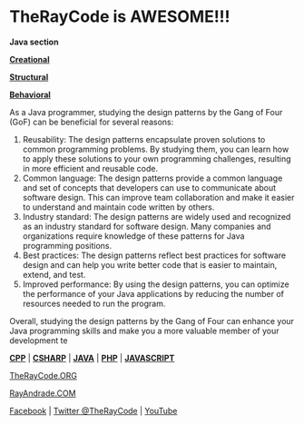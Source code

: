 # TheRayCode is AWESOME!!!
**Java section**

**[Creational](./Creational/README.md)**

**[Structural](./Structural/README.md)**

**[Behavioral](./Behavioral/README.md)**

As a Java programmer, studying the design patterns by the Gang of Four (GoF) can be beneficial for several reasons:

1. Reusability: The design patterns encapsulate proven solutions to common programming problems. By studying them, you can learn how to apply these solutions to your own programming challenges, resulting in more efficient and reusable code.
2. Common language: The design patterns provide a common language and set of concepts that developers can use to communicate about software design. This can improve team collaboration and make it easier to understand and maintain code written by others.
3. Industry standard: The design patterns are widely used and recognized as an industry standard for software design. Many companies and organizations require knowledge of these patterns for Java programming positions.
4. Best practices: The design patterns reflect best practices for software design and can help you write better code that is easier to maintain, extend, and test.
5. Improved performance: By using the design patterns, you can optimize the performance of your Java applications by reducing the number of resources needed to run the program.

Overall, studying the design patterns by the Gang of Four can enhance your Java programming skills and make you a more valuable member of your development te

**[CPP](../CPP/README.md)** | **[CSHARP](../Csharp/README.md)** | **[JAVA](../Java/README.md)**  | **[PHP](../PHP/README.md)** | **[JAVASCRIPT](../JavaScript/README.md)** 

[TheRayCode.ORG](https://www.TheRayCode.ORG)

[RayAndrade.COM](https://www.RayAndrade.com)

[Facebook](https://www.facebook.com/TheRayCode/) | [Twitter @TheRayCode](https://www.twitter.com/TheRayCode/) | [YouTube](https://www.youtube.com/TheRayCode/)
